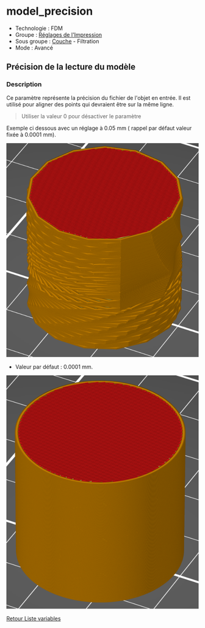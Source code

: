# model_precision

* Technologie : FDM
* Groupe : [Réglages de l'Impression](../print_settings/print_settings.md)
* Sous groupe : [Couche](../print_settings/print_settings.md#couche) - Filtration
* Mode : Avancé

## Précision de la lecture du modèle

### Description

Ce paramètre représente la précision du fichier de l'objet en entrée.  Il est utilisé pour aligner des points qui devraient être sur la même ligne.

> Utiliser la valeur  0 pour désactiver le paramètre

Exemple ci dessous avec un réglage à 0.05 mm ( rappel par défaut valeur fixée à  0.0001 mm).

![Exemple de réglage ou le paramètre empêche d'avoir un seul périmètre](./images/model_precision/001.png)

* Valeur par défaut : 0.0001 mm.

![Réglage normale](./images/model_precision/002.png)


[Retour Liste variables](variable_list.md)